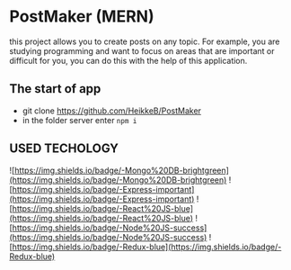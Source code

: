 # PostMaker (MERN)

this project allows you to create posts on any topic. For example, you are studying programming and want to focus on areas that are important or difficult for you, you can do this with the help of this application.

## The start of app

* git clone https://github.com/HeikkeB/PostMaker
* in the folder server enter `npm i`

## USED TECHOLOGY

![https://img.shields.io/badge/-Mongo%20DB-brightgreen](https://img.shields.io/badge/-Mongo%20DB-brightgreen)
![https://img.shields.io/badge/-Express-important](https://img.shields.io/badge/-Express-important)
![https://img.shields.io/badge/-React%20JS-blue](https://img.shields.io/badge/-React%20JS-blue)
![https://img.shields.io/badge/-Node%20JS-success](https://img.shields.io/badge/-Node%20JS-success)
![https://img.shields.io/badge/-Redux-blue](https://img.shields.io/badge/-Redux-blue)
